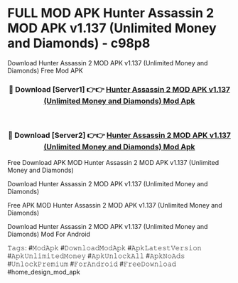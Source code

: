 # FULL MOD APK Hunter Assassin 2 MOD APK v1.137 (Unlimited Money and Diamonds) - c98p8
Download Hunter Assassin 2 MOD APK v1.137 (Unlimited Money and Diamonds) Free Mod APK

<div align="center">
<h3>🔴 Download [Server1] 👉👉 <a href="https://apk-comot.site?title=Hunter_Assassin_2_MOD_APK_v1.137_(Unlimited_Money_and_Diamonds)">Hunter Assassin 2 MOD APK v1.137 (Unlimited Money and Diamonds) Mod Apk</a></h3><br>

<h3>🔴 Download [Server2] 👉👉 <a href="https://apk-comot.site?title=Hunter_Assassin_2_MOD_APK_v1.137_(Unlimited_Money_and_Diamonds)">Hunter Assassin 2 MOD APK v1.137 (Unlimited Money and Diamonds) Mod Apk</a></h3>
</div>


Free Download APK MOD Hunter Assassin 2 MOD APK v1.137 (Unlimited Money and Diamonds)

Download Hunter Assassin 2 MOD APK v1.137 (Unlimited Money and Diamonds) 

Free APK MOD Hunter Assassin 2 MOD APK v1.137 (Unlimited Money and Diamonds) 

Download Hunter Assassin 2 MOD APK v1.137 (Unlimited Money and Diamonds) Mod For Android

𝚃𝚊𝚐𝚜: #𝙼𝚘𝚍𝙰𝚙𝚔 #𝙳𝚘𝚠𝚗𝚕𝚘𝚊𝚍𝙼𝚘𝚍𝙰𝚙𝚔 #𝙰𝚙𝚔𝙻𝚊𝚝𝚎𝚜𝚝𝚅𝚎𝚛𝚜𝚒𝚘𝚗 #𝙰𝚙𝚔𝚄𝚗𝚕𝚒𝚖𝚒𝚝𝚎𝚍𝙼𝚘𝚗𝚎𝚢 #𝙰𝚙𝚔𝚄𝚗𝚕𝚘𝚌𝚔𝙰𝚕𝚕 #𝙰𝚙𝚔𝙽𝚘𝙰𝚍𝚜 #𝚄𝚗𝚕𝚘𝚌𝚔𝙿𝚛𝚎𝚖𝚒𝚞𝚖 #𝙵𝚘𝚛𝙰𝚗𝚍𝚛𝚘𝚒𝚍 #𝙵𝚛𝚎𝚎𝙳𝚘𝚠𝚗𝚕𝚘𝚊𝚍 #home_design_mod_apk